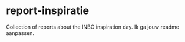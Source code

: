 # report-inspiratie
Collection of reports about the INBO inspiration day.
Ik ga jouw readme aanpassen.
